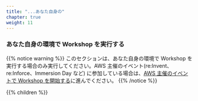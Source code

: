 ```yaml
---
title: "...あなた自身の"
chapter: true
weight: 11
---
```


### あなた自身の環境で Workshop を実行する


{{% notice warning %}}
このセクションは、あなた自身の環境で Workshop を実行する場合のみ実行してください。AWS 主催のイベント(re:Invent、re:Inforce、Immersion Day など) に参加している場合は、[AWS 主催のイベントで Workshop を開始する](../getting-started/aws-event.html)に進んでください。
{{% /notice %}}

{{% children %}}

